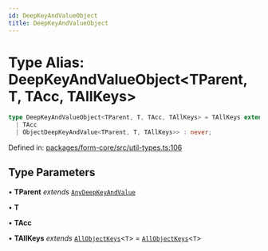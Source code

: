 ```yaml
---
id: DeepKeyAndValueObject
title: DeepKeyAndValueObject
---
```


<!-- DO NOT EDIT: this page is autogenerated from the type comments -->

# Type Alias: DeepKeyAndValueObject\<TParent, T, TAcc, TAllKeys\>

```ts
type DeepKeyAndValueObject<TParent, T, TAcc, TAllKeys> = TAllKeys extends any ? DeepKeysAndValuesImpl<NonNullable<T[TAllKeys]>, ObjectDeepKeyAndValue<TParent, T, TAllKeys>, 
  | TAcc
  | ObjectDeepKeyAndValue<TParent, T, TAllKeys>> : never;
```

Defined in: [packages/form-core/src/util-types.ts:106](https://github.com/TanStack/form/blob/main/packages/form-core/src/util-types.ts#L106)

## Type Parameters

• **TParent** *extends* [`AnyDeepKeyAndValue`](../../interfaces/anydeepkeyandvalue.md)

• **T**

• **TAcc**

• **TAllKeys** *extends* [`AllObjectKeys`](../allobjectkeys.md)\<`T`\> = [`AllObjectKeys`](../allobjectkeys.md)\<`T`\>
